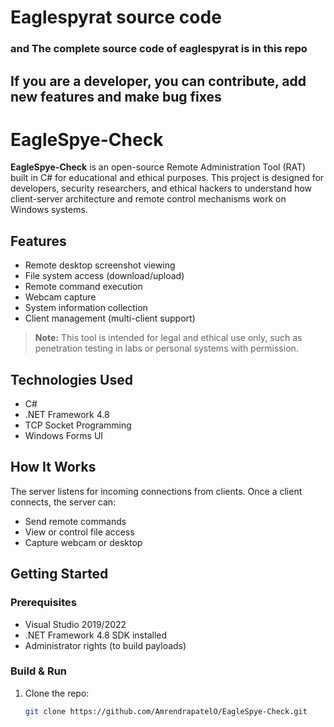 <h1>Eaglespyrat source code </h1>
<h3>and The complete source code of eaglespyrat is in this repo </h3>

<h2>If you are a developer, you can contribute, add new features and make bug fixes </h2>



# EagleSpye-Check

**EagleSpye-Check** is an open-source Remote Administration Tool (RAT) built in C# for educational and ethical purposes. This project is designed for developers, security researchers, and ethical hackers to understand how client-server architecture and remote control mechanisms work on Windows systems.

## Features

- Remote desktop screenshot viewing
- File system access (download/upload)
- Remote command execution
- Webcam capture
- System information collection
- Client management (multi-client support)

> **Note:** This tool is intended for legal and ethical use only, such as penetration testing in labs or personal systems with permission.

## Technologies Used

- C#
- .NET Framework 4.8
- TCP Socket Programming
- Windows Forms UI

## How It Works

The server listens for incoming connections from clients. Once a client connects, the server can:
- Send remote commands
- View or control file access
- Capture webcam or desktop

## Getting Started

### Prerequisites
- Visual Studio 2019/2022
- .NET Framework 4.8 SDK installed
- Administrator rights (to build payloads)

### Build & Run
1. Clone the repo:  
   ```bash
   git clone https://github.com/AmrendrapatelO/EagleSpye-Check.git
